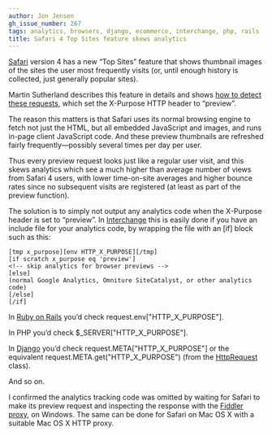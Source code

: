```yaml
---
author: Jon Jensen
gh_issue_number: 267
tags: analytics, browsers, django, ecommerce, interchange, php, rails
title: Safari 4 Top Sites feature skews analytics
---
```


[Safari](https://www.apple.com/safari/) version 4 has a new “Top Sites” feature that shows thumbnail images of the sites the user most frequently visits (or, until enough history is collected, just generally popular sites).

Martin Sutherland describes this feature in details and shows [how to detect these requests](https://web.archive.org/web/20100316231239/http://www.sunpig.com/martin/archives/2010/01/08/how-to-detect-a-page-request-from-safari-4s-top-sites-feature.html), which set the X-Purpose HTTP header to “preview”.

The reason this matters is that Safari uses its normal browsing engine to fetch not just the HTML, but all embedded JavaScript and images, and runs in-page client JavaScript code. And these preview thumbnails are refreshed fairly frequently—​possibly several times per day per user.

Thus every preview request looks just like a regular user visit, and this skews analytics which see a much higher than average number of views from Safari 4 users, with lower time-on-site averages and higher bounce rates since no subsequent visits are registered (at least as part of the preview function).

The solution is to simply not output any analytics code when the X-Purpose header is set to “preview”. In [Interchange](/technology/perl-interchange) this is easily done if you have an include file for your analytics code, by wrapping the file with an [if] block such as this:

```nohighlight
[tmp x_purpose][env HTTP_X_PURPOSE][/tmp]
[if scratch x_purpose eq 'preview']
<!-- skip analytics for browser previews -->
[else]
(normal Google Analytics, Omniture SiteCatalyst, or other analytics code)
[/else]
[/if]
```

In [Ruby on Rails](/technology/ruby-on-rails) you’d check request.env["HTTP_X_PURPOSE"].

In PHP you’d check $_SERVER["HTTP_X_PURPOSE"].

In [Django](/technology/django-python) you’d check request.META["HTTP_X_PURPOSE"] or the equivalent request.META.get("HTTP_X_PURPOSE") (from the [HttpRequest](https://docs.djangoproject.com/en/dev/ref/request-response/) class).

And so on.

I confirmed the analytics tracking code was omitted by waiting for Safari to make its preview request and inspecting the response with the [Fiddler proxy](https://www.telerik.com/download/fiddler), on Windows. The same can be done for Safari on Mac OS X with a suitable Mac OS X HTTP proxy.
